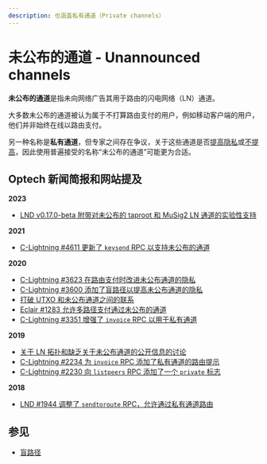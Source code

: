 ```yaml
---
description: 也涵盖私有通道（Private channels）
---
```


# 未公布的通道 - Unannounced channels

**未公布的通道**是指未向网络广告其用于路由的闪电网络（LN）通道。

大多数未公布的通道被认为属于不打算路由支付的用户，例如移动客户端的用户，他们并非始终在线以路由支付。

另一种名称是**私有通道**，但专家之间存在争议，关于这些通道是否[提高隐私](https://arxiv.org/pdf/1909.02717.pdf)或[不提高](https://lists.linuxfoundation.org/pipermail/lightning-dev/2019-December/002408.html)，因此使用普遍接受的名称“未公布的通道”可能更为合适。

## Optech 新闻简报和网站提及

**2023**

* [LND v0.17.0-beta 附带对未公布的 taproot 和 MuSig2 LN 通道的实验性支持](https://bitcoinops.org/en/newsletters/2023/10/04/#lnd-v0-17-0-beta)

**2021**

* [C-Lightning #4611 更新了 `keysend` RPC 以支持未公布的通道](https://bitcoinops.org/en/newsletters/2021/07/21/#c-lightning-4611)

**2020**

* [C-Lightning #3623 在路由支付时改进未公布通道的隐私](https://bitcoinops.org/en/newsletters/2020/04/22/#c-lightning-3623)
* [C-Lightning #3600 添加了盲路径以提高未公布通道的隐私](https://bitcoinops.org/en/newsletters/2020/04/08/#c-lightning-3600)
* [打破 UTXO 和未公布通道之间的联系](https://bitcoinops.org/en/newsletters/2020/01/29/#breaking-the-link-between-utxos-and-unannounced-channels)
* [Eclair #1283 允许多路径支付通过未公布的通道](https://bitcoinops.org/en/newsletters/2020/01/22/#eclair-1283)
* [C-Lightning #3351 增强了 `invoice` RPC 以用于私有通道](https://bitcoinops.org/en/newsletters/2020/01/08/#c-lightning-3351)

**2019**

* [关于 LN 拓扑和缺乏关于未公布通道的公开信息的讨论](https://bitcoinops.org/en/newsletters/2019/09/18/#lightning-network-topology)
* [C-Lightning #2234 为 `invoice` RPC 添加了私有通道的路由提示](https://bitcoinops.org/en/newsletters/2019/01/22/#c-lightning-2234)
* [C-Lightning #2230 向 `listpeers` RPC 添加了一个 `private` 标志](https://bitcoinops.org/en/newsletters/2019/01/15/#c-lightning-2230)

**2018**

* [LND #1944 调整了 `sendtoroute` RPC，允许通过私有通道路由](https://bitcoinops.org/en/newsletters/2018/11/13/#lnd-1944)

## 参见

* [盲路径](https://bitcoinops.org/en/topics/rendez-vous-routing/)
